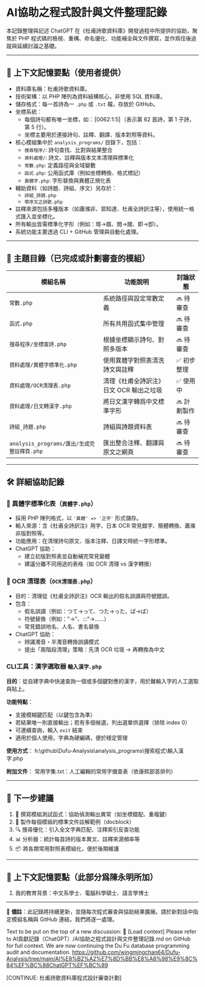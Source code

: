 # AI協助之程式設計與文件整理記錄

本記錄整理與記述 ChatGPT 在《杜甫詩歌資料庫》開發過程中所提供的協助，聚焦於 PHP 程式碼的檢視、重構、命名優化、功能補全與文件撰寫，並作爲往後追蹤與延續討論之基礎。

---

## 🧠 上下文記憶要點（使用者提供）

- 資料庫名稱：杜甫詩歌資料庫。
- 技術架構：以 PHP 陣列為資料結構核心，非使用 SQL 資料庫。
- 儲存格式：每一首詩為一 `.php` 或 `.txt` 檔，存放於 GitHub。
- 坐標系統：
  - 每個詩句都有唯一坐標，如：〚0062:1:5〛（表示第 62 首詩，第 1 子詩，第 5 行）。
  - 坐標主要用於連接詩句、註釋、翻譯、版本對照等資料。
- 核心模組集中於 `analysis_programs/` 目錄下，包括：
  - `搜尋程序/`: 詩句查找、比對與結果整合
  - `資料處理/`: 詩文、註釋與版本文本清理與標準化
  - `常數.php`: 定義路徑與全域變數
  - `函式.php`: 公用函式庫（例如坐標轉換、格式標記）
  - `異體字.php`: 字形替換與異體正規化表
- 輔助資料（如詩題、詩組、序文）另存於：
  - `詩組_詩題.php`
  - `帶序文之詩歌.php`
- 註釋來源包括多種版本（如蕭滌非、郭知達、杜甫全詩訳注等），使用統一格式匯入並坐標化。
- 所有輸出皆需標準化字形（例如：壻→婿、閲→閱、即→卽）。
- 系統功能主要透過 CLI + GitHub 管理與自動化處理。

---

## 📂 主題目錄（已完成或計劃審查的模組）

| 模組名稱 | 功能說明 | 討論狀態 |
|----------|----------|-----------|
| `常數.php` | 系統路徑與設定常數定義 | 🔜 待審查 |
| `函式.php` | 所有共用函式集中管理 | 🔜 待審查 |
| `搜尋程序/坐標查詩.php` | 根據坐標顯示詩句、對照多版本 | 🔜 待審查 |
| `資料處理/異體字標準化.php` | 使用異體字對照表清洗詩文與註釋 | ✅ 初步整理 |
| `資料處理/OCR清理表.php` | 清理《杜甫全詩訳注》日文 OCR 輸出之垃圾 | ✅ 使用中 |
| `資料處理/日文轉漢字.php` | 將日文漢字轉爲中文標準字形 | 🔜 計劃製作 |
| `詩組_詩題.php` | 詩組與詩題資料表 | 🔜 待審查 |
| `analysis_programs/匯出/生成完整註釋頁.php` | 匯出整合注釋、翻譯與原文之網頁 | 🔜 待審查 |

---

## 🛠️ 詳細協助記錄

### 📌 異體字標準化表（`異體字.php`）
- 採用 PHP 陣列格式，以 `'異體' => '正字'` 形式儲存。
- 輸入來源：含《杜甫全詩訳注》用字、日本 OCR 常見錯字、簡體轉換、蕭滌非版對照等。
- 功能應用：在清理詩句原文、版本注釋、日譯文時統一字形標準。
- ChatGPT 協助：
  - 建立初版對照表並自動補完常見變體
  - 建議分離不同用途的表格（如 OCR 清理 vs 漢字轉換）

### 📌 OCR 清理表（`OCR清理表.php`）
- 目的：清理從《杜甫全詩訳注》OCR 輸出的假名誤讀與符號錯誤。
- 包含：
  - 假名誤讀（例如：つて→って、つた→った、ぱ→ば）
  - 符號替換（例如："→”、:::"→……）
  - 常見錯誤地名、人名、書名替換
- ChatGPT 協助：
  - 辨識濁音・半濁音轉換誤讀模式
  - 提出「兩階段清理」策略：先清 OCR 垃圾 → 再轉換為中文
  
### CLI工具：漢字選取器 `輸入漢字.php`

**目的**：從自建字典中快速查詢一個或多個鍵對應的漢字，用於難輸入字的人工選取與貼上。

**功能特點**：
- 支援模糊鍵匹配（以鍵包含為準）
- 若結果唯一則直接輸出；若有多個候選，列出選單供選擇（排除 index 0）
- 可連續查詢，輸入 `exit` 結束
- 適用於個人使用，字典為硬編碼，便於穩定管理

**使用方式**：
h:\github\Dufu-Analysis\analysis_programs\搜索程式\輸入漢字.php

**附加文件**：
常用字集.txt：人工編輯的常用字備查表（依康熙部首排列）

---

## 🧭 下一步建議

1. 🧪 撰寫模組測試函式：協助偵測輸出異常（如坐標錯配、重複鍵）
2. 📄 製作每個模組的標準文件註解範例（docblock）
3. 🔍 搜尋優化：引入全文字典匹配、注釋索引反查功能
4. 📊 分析器：統計每首詩的版本異文、註釋來源頻率等
5. 📦 將各類常用對照表模組化，便於後期維護

---

## 🧠 上下文記憶要點（此部分爲陳永明所加）

1. 我的教育背景：中文系學士、電腦科學碩士、語言學博士


---

📌 **備註**：此記錄將持續更新，並隨每次程式審查與協助結果擴展。請於新對話中指定模組名稱與 GitHub 連結，我們將逐一處理。

Text to be put on the top of a new discussion:
🧠 [Load context] Please refer to AI貢獻記錄（ChatGPT）/AI協助之程式設計與文件整理記錄.md on GitHub for full context. We are now continuing the Du Fu database programming audit and documentation.
https://github.com/wingmingchan64/Dufu-Analysis/tree/main/AI%E8%B2%A2%E7%8D%BB%E8%A8%98%E9%8C%84%EF%BC%88ChatGPT%EF%BC%89

[CONTINUE: 杜甫詩歌資料庫程式設計審查計劃]

